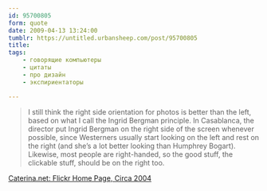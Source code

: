 ```yaml
---
id: 95700805
form: quote
date: 2009-04-13 13:24:00
tumblr: https://untitled.urbansheep.com/post/95700805
title: 
tags:
    - говорящие компьютеры
    - цитаты
    - про дизайн
    - экспириентаторы

---
```


<blockquote>
I still think the right side orientation for photos is better than the left, based on what I call the Ingrid Bergman principle. In Casablanca, the director put Ingrid Bergman on the right side of the screen whenever possible, since Westerners usually start looking on the left and rest on the right (and she&rsquo;s a lot better looking than Humphrey Bogart). Likewise, most people are right-handed, so the good stuff, the clickable stuff, should be on the right too.
</blockquote>

<a href="http://www.caterina.net/archive/001168.html">Caterina.net: Flickr Home Page, Circa 2004</a>
